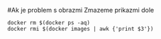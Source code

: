 #Ak je problem s obrazmi
Zmazeme prikazmi dole
```
docker rm $(docker ps -aq)
docker rmi $(docker images | awk {'print $3'})
```
